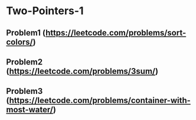 # Two-Pointers-1

## Problem1 (https://leetcode.com/problems/sort-colors/)

## Problem2 (https://leetcode.com/problems/3sum/)

## Problem3 (https://leetcode.com/problems/container-with-most-water/)

